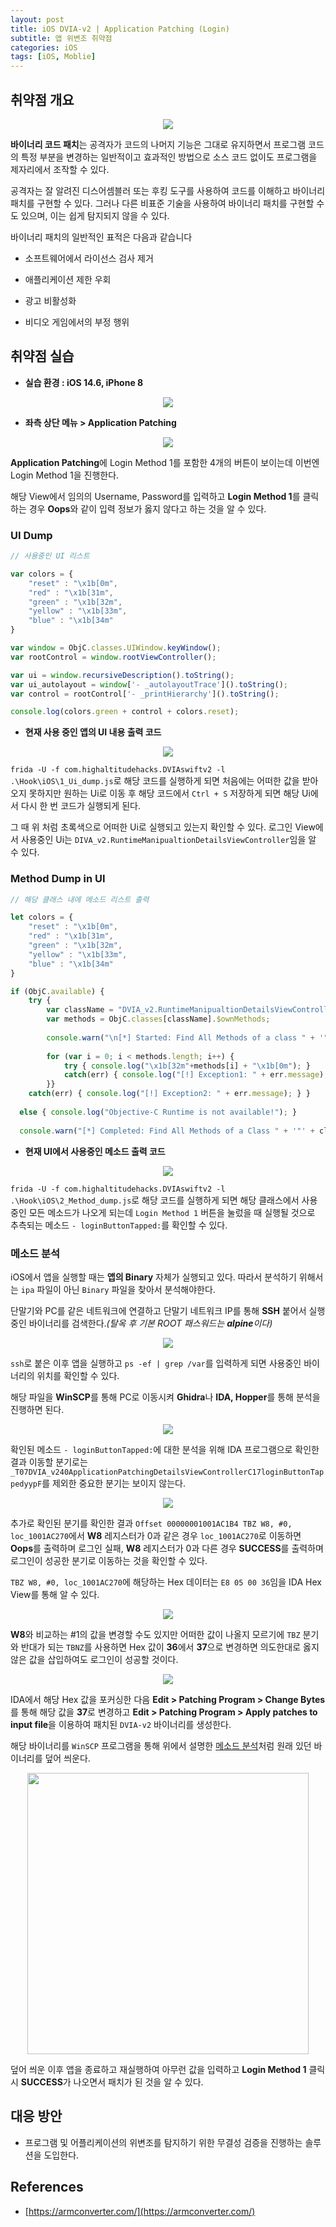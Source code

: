 ```yaml
---
layout: post
title: iOS DVIA-v2 | Application Patching (Login)
subtitle: 앱 위변조 취약점
categories: iOS
tags: [iOS, Moblie]
---
```


## 취약점 개요

<p align="center">
<img src ="https://github.com/peoplstar/peoplstar.github.io/assets/78135526/52fdf7e5-edac-48be-b59f-9b1a94ba490b">
</p>

**바이너리 코드 패치**는 공격자가 코드의 나머지 기능은 그대로 유지하면서 프로그램 코드의 특정 부분을 변경하는 일반적이고 효과적인 방법으로 소스 코드 없이도 프로그램을 제자리에서 조작할 수 있다.

공격자는 잘 알려진 디스어셈블러 또는 후킹 도구를 사용하여 코드를 이해하고 바이너리 패치를 구현할 수 있다. 그러나 다른 비표준 기술을 사용하여 바이너리 패치를 구현할 수도 있으며, 이는 쉽게 탐지되지 않을 수 있다.

바이너리 패치의 일반적인 표적은 다음과 같습니다

* 소프트웨어에서 라이선스 검사 제거

* 애플리케이션 제한 우회

* 광고 비활성화

* 비디오 게임에서의 부정 행위

## 취약점 실습

* **실습 환경 : iOS 14.6, iPhone 8**

<p align="center">
<img src ="https://github.com/peoplstar/peoplstar.github.io/assets/78135526/210b2789-38c1-43b7-bbd8-6c9fb23d3396">
</p>

* **좌측 상단 메뉴 > Application Patching**

<p align="center">
<img src ="https://github.com/peoplstar/peoplstar.github.io/assets/78135526/62fc08bd-a8c4-4f43-8c26-3ff9e688a5b5">
</p>

**Application Patching**에 Login Method 1를 포함한 4개의 버튼이 보이는데 이번엔 Login Method 1을 진행한다.

해당 View에서 임의의 Username, Password를 입력하고 **Login Method 1**를 클릭하는 경우 **Oops**와 같이 입력 정보가 옳지 않다고 하는 것을 알 수 있다.

### UI Dump

```Javascript
// 사용중인 UI 리스트

var colors = {
    "reset" : "\x1b[0m",
    "red" : "\x1b[31m",
    "green" : "\x1b[32m",
    "yellow" : "\x1b[33m",
    "blue" : "\x1b[34m"
}

var window = ObjC.classes.UIWindow.keyWindow();
var rootControl = window.rootViewController();

var ui = window.recursiveDescription().toString();
var ui_autolayout = window['- _autolayoutTrace']().toString();
var control = rootControl['- _printHierarchy']().toString();

console.log(colors.green + control + colors.reset); 
```

* **현재 사용 중인 앱의 UI 내용 출력 코드**

<p align="center">
<img src ="https://github.com/peoplstar/peoplstar.github.io/assets/78135526/b4bf2068-da02-4e65-9fda-7f8f078b291b">
</p>

`frida -U -f com.highaltitudehacks.DVIAswiftv2 -l .\Hook\iOS\1_Ui_dump.js`로 해당 코드를 실행하게 되면 처음에는 어떠한 값을 받아오지 못하지만 원하는 Ui로 이동 후 해당 코드에서 `Ctrl + S` 저장하게 되면 해당 Ui에서 다시 한 번 코드가 실행되게 된다.

그 때 위 처럼 초록색으로 어떠한 Ui로 실행되고 있는지 확인할 수 있다. 로그인 View에서 사용중인 Ui는 `DIVA_v2.RuntimeManipualtionDetailsViewController`임을 알 수 있다.

### Method Dump in UI

```Javascript
// 해당 클래스 내에 메소드 리스트 출력

let colors = {
    "reset" : "\x1b[0m",
    "red" : "\x1b[31m",
    "green" : "\x1b[32m",
    "yellow" : "\x1b[33m",
    "blue" : "\x1b[34m"
}

if (ObjC.available) {
    try {
        var className = "DVIA_v2.RuntimeManipualtionDetailsViewController";    // 찾고 싶은 class 이름으로 변경
        var methods = ObjC.classes[className].$ownMethods;
  
        console.warn("\n[*] Started: Find All Methods of a class " + '"' + className + '"');
        
        for (var i = 0; i < methods.length; i++) {
            try { console.log("\x1b[32m"+methods[i] + "\x1b[0m"); }
            catch(err) { console.log("[!] Exception1: " + err.message); }
        }}
    catch(err) { console.log("[!] Exception2: " + err.message); } }
  
  else { console.log("Objective-C Runtime is not available!"); }
  
  console.warn("[*] Completed: Find All Methods of a Class " + '"' + className + '"');
```

* **현재 UI에서 사용중인 메소드 출력 코드**

<p align="center">
<img src ="https://github.com/peoplstar/peoplstar.github.io/assets/78135526/2a148a52-9f8e-4c1b-a8f4-5c260dac0c1a">
</p>

`frida -U -f com.highaltitudehacks.DVIAswiftv2 -l .\Hook\iOS\2_Method_dump.js`로 해당 코드를 실행하게 되면 해당 클래스에서 사용중인 모든 메소드가 나오게 되는데 `Login Method 1` 버튼을 눌렀을 때 실행될 것으로 추측되는 메소드 `- loginButtonTapped:`를 확인할 수 있다.

### 메소드 분석

iOS에서 앱을 실행할 때는 **앱의 Binary** 자체가 실행되고 있다. 따라서 분석하기 위해서는 `ipa` 파일이 아닌 `Binary` 파일을 찾아서 분석해야한다.

단말기와 PC를 같은 네트워크에 연결하고 단말기 네트워크 IP를 통해 **SSH** 붙어서 실행중인 바이너리를 검색한다._(탈옥 후 기본 ROOT 패스워드는 **alpine**이다)_

<p align="center">
<img src ="https://github.com/peoplstar/peoplstar.github.io/assets/78135526/5a51d272-2494-4f86-9327-70ac65e6e6a8">
</p>

`ssh`로 붙은 이후 앱을 실행하고 `ps -ef | grep /var`를 입력하게 되면 사용중인 바이너리의 위치를 확인할 수 있다.

해당 파일을 **WinSCP**를 통해 PC로 이동시켜 **Ghidra**나 **IDA, Hopper**를 통해 분석을 진행하면 된다.

<p align="center">
<img src ="https://github.com/peoplstar/peoplstar.github.io/assets/78135526/5a2d212d-f2fe-4e6d-9514-7874142c159a">
</p>

확인된 메소드 `- loginButtonTapped:`에 대한 분석을 위해 IDA 프로그램으로 확인한 결과 이동할 분기로는 `_T07DVIA_v240ApplicationPatchingDetailsViewControllerC17loginButtonTappedyypF`를 제외한 중요한 분기는 보이지 않는다.

<p align="center">
<img src ="https://github.com/peoplstar/peoplstar.github.io/assets/78135526/9fe775d1-4966-4e82-8734-fba4d9e89483">
</p>

추가로 확인된 분기를 확인한 결과 `Offset 00000001001AC1B4 TBZ W8, #0, loc_1001AC270`에서 **W8** 레지스터가 0과 같은 경우 `loc_1001AC270`로 이동하면 **Oops**를 출력하며 로그인 실패, **W8** 레지스터가 0과 다른 경우 **SUCCESS**를 출력하며 로그인이 성공한 분기로 이동하는 것을 확인할 수 있다.

`TBZ W8, #0, loc_1001AC270`에 해당하는 Hex 데이터는 `E8 05 00 36`임을 IDA Hex View를 통해 알 수 있다.

<p align="center">
<img src ="https://github.com/peoplstar/peoplstar.github.io/assets/78135526/d43f37c4-72bc-4f1d-a332-1b4543861e86">
</p>

**W8**와 비교하는 #1의 값을 변경할 수도 있지만 어떠한 값이 나올지 모르기에 `TBZ` 분기와 반대가 되는 `TBNZ`를 사용하면 Hex 값이 **36**에서 **37**으로 변경하면 의도한대로 옳지 않은 값을 삽입하여도 로그인이 성공할 것이다.

<p align="center">
<img src ="https://github.com/peoplstar/peoplstar.github.io/assets/78135526/f219030d-30aa-417d-855e-5de0e2ddf25f">
</p>

IDA에서 해당 Hex 값을 포커싱한 다음 **Edit > Patching Program > Change Bytes**를 통해 해당 값을 **37**로 변경하고 **Edit > Patching Program > Apply patches to input file**을 이용하여 패치된 `DVIA-v2` 바이너리를 생성한다.

해당 바이너리를 `WinSCP` 프로그램을 통해 위에서 설명한 [메소드 분석](#메소드-분석)처럼 원래 있던 바이너리를 덮어 씌운다.

<p align="center">
<img src ="https://github.com/peoplstar/peoplstar.github.io/assets/78135526/e934657d-ccc0-4b52-87e3-338ab6eeaef7" width = 450>
</p>

덮어 씌운 이후 앱을 종료하고 재실행하여 아무런 값을 입력하고 **Login Method 1** 클릭 시 **SUCCESS**가 나오면서 패치가 된 것을 알 수 있다.


## 대응 방안

* 프로그램 및 어플리케이션의 위변조를 탐지하기 위한 무결성 검증을 진행하는 솔루션을 도입한다.

## References

* [https://armconverter.com/](https://armconverter.com/)